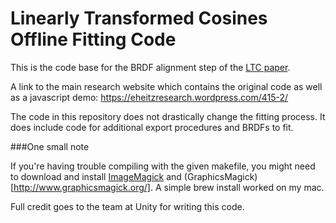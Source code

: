 
Linearly Transformed Cosines Offline Fitting Code
================================================

This is the code base for the BRDF alignment step of the [LTC paper](https://drive.google.com/file/d/0BzvWIdpUpRx_d09ndGVjNVJzZjA/view).

A link to the main research website which contains the original code as well as a javascript demo: https://eheitzresearch.wordpress.com/415-2/

The code in this repository does not drastically change the fitting process. It does include code for additional export procedures and BRDFs to fit.

###One small note

If you're having trouble compiling with the given makefile, you might need to download and install [ImageMagick](http://www.imagemagick.org/script/index.php) and (GraphicsMagick)[http://www.graphicsmagick.org/]. A simple brew install worked on my mac.

Full credit goes to the team at Unity for writing this code.
